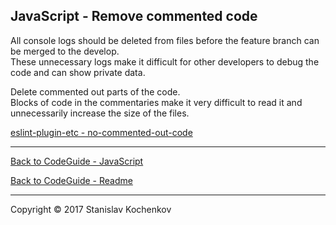 ## JavaScript - Remove commented code

All console logs should be deleted from files before the feature branch can be merged to the develop.  
These unnecessary logs make it difficult for other developers to debug the code and can show private data.

Delete commented out parts of the code.  
Blocks of code in the commentaries make it very difficult to read it and unnecessarily increase the size of the files.

[eslint-plugin-etc - no-commented-out-code](https://github.com/cartant/eslint-plugin-etc/blob/main/docs/rules/no-commented-out-code.md)

---

[Back to CodeGuide - JavaScript](https://github.com/UserBug/codeGuide/tree/v2/docs/javaScript)

[Back to CodeGuide - Readme](https://github.com/UserBug/codeGuide/tree/v2)

---
Copyright © 2017 Stanislav Kochenkov 